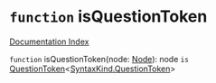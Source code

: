 # `function` isQuestionToken

[Documentation Index](../README.md)

`function` isQuestionToken(node: [Node](../interface.Node/README.md)): node `is` [QuestionToken](../interface.PunctuationToken/README.md)\<[SyntaxKind.QuestionToken](../enum.SyntaxKind/README.md#questiontoken--58)>